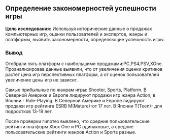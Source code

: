 ## Определение закономерностей успешности игры

**Цель исследования:** Используя исторические данные о продажах компьютерных игр, оценки пользователей и экспертов, жанры и платформы, выявить закономерности, определяющие успешность игры.

### Вывод

Отобрали пять платформ с наибольшими продажами:PC,PS4,PSV,XOne. Проанализировав данные выявили, что от увеличения оценки критиков растет цена игр перспективных платформ, а от оценок пользователей увеличение цены игр не зависит.

Самые прибыльные по жанрам игры: Shooter, Sports, Platform. В Северной Америке и Европе лидируют продажи игр жанра Action, в Японии - Role-Playing. В Северной Америке и Европе лидируют продажи игр рейтинга ESRB M(Mature)-от 17 лет. В Японии T(Teen)- для подростков 13-19 лет.

После проверки гипотез вывлено, что средние пользовательские рейтинги платформ Xbox One и PC одинаковые, а средние пользовательские рейтинги жанров Action и Sports разные.
